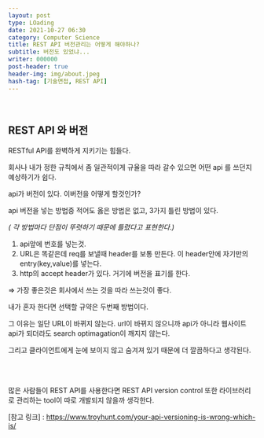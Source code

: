 ```yaml
---
layout: post
type: LOading
date: 2021-10-27 06:30
category: Computer Science
title: REST API 버전관리는 어떻게 해야하나?
subtitle: 버전도 있었냐...
writer: 000000
post-header: true
header-img: img/about.jpeg
hash-tag: [기술면접, REST API]
---
```


<br>

## REST API 와 버전

RESTful API를 완벽하게 지키기는 힘들다.

회사나 내가 정한 규칙에서 좀 일관적이게 규율을 따라 갈수 있으면 어떤 api 를 쓰던지 예상하기가 쉽다.

api가 버전이 있다. 이버전을 어떻게 할것인가?

api 버전을 넣는 방법중 적어도 옳은 방법은 없고, 3가지 틀린 방법이 있다.

*( 각 방법마다 단점이 뚜렷하기 때문에 틀렸다고 표현한다.)*

1. api앞에 번호를 넣는것.
2. URL은 똑같은데 req를 보낼때 header를 보통 만든다. 이 header안에 자기만의 entry(key,value)를 넣는다.
3. http의 accept header가 있다. 거기에 버전을 표기를 한다.

⇒ 가장 좋은것은 회사에서 쓰는 것을 따라 쓰는것이 좋다.

내가 혼자 한다면 선택할 규약은 두번째 방법이다.

그 이유는 일단 URL이 바뀌지 않는다. url이 바뀌지 않으니까 api가 아니라 웹사이트 api가 되더라도 search optimagation이 깨지지 않는다. 

그리고 클라이언트에게 눈에 보이지 않고 숨겨져 있기 때문에 더 깔끔하다고 생각된다.

<br>

<br>

많은 사람들이 REST API를 사용한다면  REST API version control 또한 라이브러리로 관리하는 tool이 따로 개발되지 않을까 생각한다.

[참고 링크] : https://www.troyhunt.com/your-api-versioning-is-wrong-which-is/
